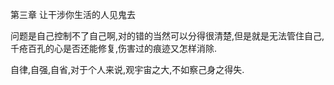 第三章 让干涉你生活的人见鬼去

 

问题是自己控制不了自己啊,对的错的当然可以分得很清楚,但是就是无法管住自己,千疮百孔的心是否还能修复,伤害过的痕迹又怎样消除.

 

自律,自强,自省,对于个人来说,观宇宙之大,不如察己身之得失.